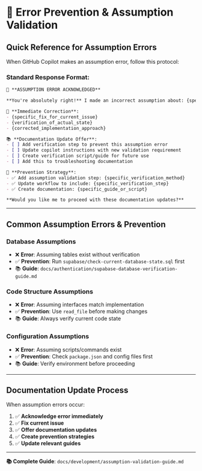 # 🔧 Error Prevention & Assumption Validation

## **Quick Reference for Assumption Errors**

When GitHub Copilot makes an assumption error, follow this protocol:

### **Standard Response Format:**
```markdown
🚨 **ASSUMPTION ERROR ACKNOWLEDGED**

**You're absolutely right!** I made an incorrect assumption about: {specific_assumption}

🔧 **Immediate Correction**:
- {specific_fix_for_current_issue}
- {verification_of_actual_state}  
- {corrected_implementation_approach}

📚 **Documentation Update Offer**:
- [ ] Add verification step to prevent this assumption error
- [ ] Update copilot instructions with new validation requirement
- [ ] Create verification script/guide for future use
- [ ] Add this to troubleshooting documentation

🎯 **Prevention Strategy**:
- ✅ Add assumption validation step: {specific_verification_method}
- ✅ Update workflow to include: {specific_verification_step}
- ✅ Create documentation: {specific_guide_or_script}

**Would you like me to proceed with these documentation updates?**
```

---

## **Common Assumption Errors & Prevention**

### **Database Assumptions**
- ❌ **Error**: Assuming tables exist without verification
- ✅ **Prevention**: Run `supabase/check-current-database-state.sql` first
- 📚 **Guide**: `docs/authentication/supabase-database-verification-guide.md`

### **Code Structure Assumptions**  
- ❌ **Error**: Assuming interfaces match implementation
- ✅ **Prevention**: Use `read_file` before making changes
- 📚 **Guide**: Always verify current code state

### **Configuration Assumptions**
- ❌ **Error**: Assuming scripts/commands exist
- ✅ **Prevention**: Check `package.json` and config files first
- 📚 **Guide**: Verify environment before proceeding

---

## **Documentation Update Process**

When assumption errors occur:
1. ✅ **Acknowledge error immediately**
2. ✅ **Fix current issue**
3. ✅ **Offer documentation updates**
4. ✅ **Create prevention strategies**
5. ✅ **Update relevant guides**

---

**📚 Complete Guide**: `docs/development/assumption-validation-guide.md`
